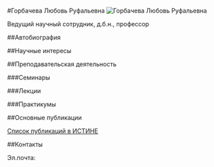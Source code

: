#Горбачева Любовь Руфальевна
![Горбачева Любовь Руфальевна](./gorbacheva.jpg "Горбачева Любовь Руфальевна")

Ведущий научный сотрудник, д.б.н., профессор

##Автобиография


##Научные интересы

	 
##Преподавательская деятельность

###Семинары


###Лекции


###Практикумы


##Основные публикации

[Список публикаций в ИСТИНЕ](http://istina.msu.ru/profile/GorbachevaLR/)

##Контакты

Эл.почта: